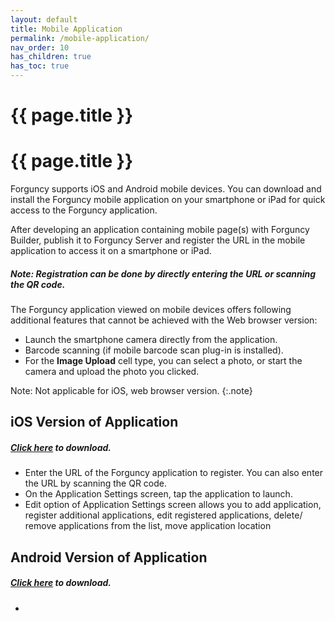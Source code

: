 ```yaml
---
layout: default
title: Mobile Application
permalink: /mobile-application/
nav_order: 10
has_children: true
has_toc: true
---
```


# {{ page.title }}


# {{ page.title }}

Forguncy supports iOS and Android mobile devices. You can download and install the Forguncy mobile application on your smartphone or iPad for quick access to the Forguncy application.

After developing an application containing mobile page(s) with Forguncy Builder, publish it to Forguncy Server and register the URL in the mobile application to access it on a smartphone or iPad.

##### Note: Registration can be done by directly entering the URL or scanning the QR code.

The Forguncy application viewed on mobile devices offers following additional features that cannot be achieved with the Web browser version:
- Launch the smartphone camera directly from the application.
- Barcode scanning (if mobile barcode scan plug-in is installed).
- For the **Image Upload** cell type, you can select a photo, or start the camera and upload the photo you clicked. 

Note: Not applicable for iOS, web browser version.
{:.note}

## iOS Version of Application
##### [Click here](https://apps.apple.com/jp/app/forguncy/id1450585530) to download.

- Enter the URL of the Forguncy application to register. You can also enter the URL by scanning the QR code.
- On the Application Settings screen, tap the application to launch. 
- Edit option of Application Settings screen allows you to add application, register additional applications, edit registered applications, delete/ remove applications from the list, move application location

## Android Version of Application
##### [Click here](https://play.google.com/store/apps/details?id=com.grapecity.forguncy&pcampaignid=MKT-Other-global-all-co-prtnr-py-PartBadge-Mar2515-1) to download.

- 